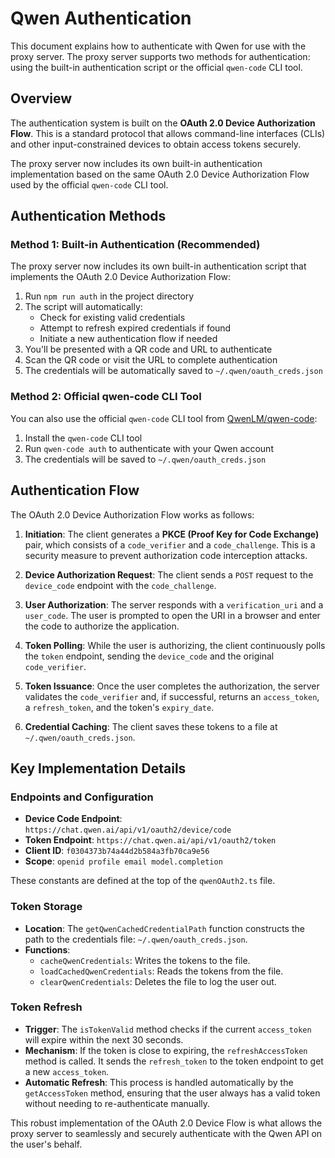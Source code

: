 # Qwen Authentication

This document explains how to authenticate with Qwen for use with the proxy server. The proxy server supports two methods for authentication: using the built-in authentication script or the official `qwen-code` CLI tool.

## Overview

The authentication system is built on the **OAuth 2.0 Device Authorization Flow**. This is a standard protocol that allows command-line interfaces (CLIs) and other input-constrained devices to obtain access tokens securely.

The proxy server now includes its own built-in authentication implementation based on the same OAuth 2.0 Device Authorization Flow used by the official `qwen-code` CLI tool.

## Authentication Methods

### Method 1: Built-in Authentication (Recommended)

The proxy server now includes its own built-in authentication script that implements the OAuth 2.0 Device Authorization Flow:

1. Run `npm run auth` in the project directory
2. The script will automatically:
   - Check for existing valid credentials
   - Attempt to refresh expired credentials if found
   - Initiate a new authentication flow if needed
3. You'll be presented with a QR code and URL to authenticate
4. Scan the QR code or visit the URL to complete authentication
5. The credentials will be automatically saved to `~/.qwen/oauth_creds.json`

### Method 2: Official qwen-code CLI Tool

You can also use the official `qwen-code` CLI tool from [QwenLM/qwen-code](https://github.com/QwenLM/qwen-code):

1. Install the `qwen-code` CLI tool
2. Run `qwen-code auth` to authenticate with your Qwen account
3. The credentials will be saved to `~/.qwen/oauth_creds.json`

## Authentication Flow

The OAuth 2.0 Device Authorization Flow works as follows:

1.  **Initiation**: The client generates a **PKCE (Proof Key for Code Exchange)** pair, which consists of a `code_verifier` and a `code_challenge`. This is a security measure to prevent authorization code interception attacks.

2.  **Device Authorization Request**: The client sends a `POST` request to the `device_code` endpoint with the `code_challenge`.

3.  **User Authorization**: The server responds with a `verification_uri` and a `user_code`. The user is prompted to open the URI in a browser and enter the code to authorize the application.

4.  **Token Polling**: While the user is authorizing, the client continuously polls the `token` endpoint, sending the `device_code` and the original `code_verifier`.

5.  **Token Issuance**: Once the user completes the authorization, the server validates the `code_verifier` and, if successful, returns an `access_token`, a `refresh_token`, and the token's `expiry_date`.

6.  **Credential Caching**: The client saves these tokens to a file at `~/.qwen/oauth_creds.json`.

## Key Implementation Details

### Endpoints and Configuration

*   **Device Code Endpoint**: `https://chat.qwen.ai/api/v1/oauth2/device/code`
*   **Token Endpoint**: `https://chat.qwen.ai/api/v1/oauth2/token`
*   **Client ID**: `f0304373b74a44d2b584a3fb70ca9e56`
*   **Scope**: `openid profile email model.completion`

These constants are defined at the top of the `qwenOAuth2.ts` file.

### Token Storage

*   **Location**: The `getQwenCachedCredentialPath` function constructs the path to the credentials file: `~/.qwen/oauth_creds.json`.
*   **Functions**:
    *   `cacheQwenCredentials`: Writes the tokens to the file.
    *   `loadCachedQwenCredentials`: Reads the tokens from the file.
    *   `clearQwenCredentials`: Deletes the file to log the user out.

### Token Refresh

*   **Trigger**: The `isTokenValid` method checks if the current `access_token` will expire within the next 30 seconds.
*   **Mechanism**: If the token is close to expiring, the `refreshAccessToken` method is called. It sends the `refresh_token` to the token endpoint to get a new `access_token`.
*   **Automatic Refresh**: This process is handled automatically by the `getAccessToken` method, ensuring that the user always has a valid token without needing to re-authenticate manually.

This robust implementation of the OAuth 2.0 Device Flow is what allows the proxy server to seamlessly and securely authenticate with the Qwen API on the user's behalf.